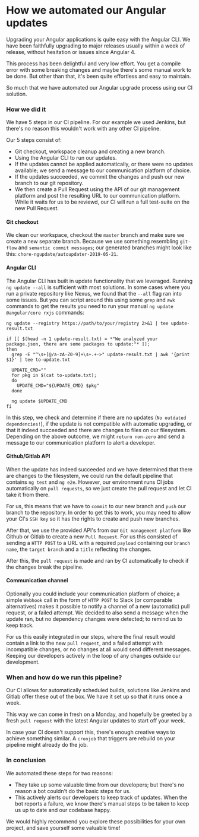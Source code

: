 # How we automated our Angular updates

Upgrading your Angular applications is quite easy with the Angular CLI. We have been faithfully upgrading to major releases
usually within a week of release, without hesitation or issues since Angular 4.

This process has been delightful and very low effort. You get a compile error with some breaking changes and maybe there's some 
manual work to be done. But other than that, it's been quite effortless and easy to maintain.

So much that we have automated our Angular upgrade process using our CI solution.

### How we did it

We have 5 steps in our CI pipeline. For our example we used Jenkins, but there's no reason this wouldn't work with any other CI pipeline.

Our 5 steps consist of:
- Git checkout, workspace cleanup and creating a new branch.
- Using the Angular CLI to run our updates.
- If the updates cannot be applied automatically, or there were no updates available; we send a message to our communication platform of choice. 
- If the updates succeeded, we commit the changes and push our new branch to our git repository.
- We then create a Pull Request using the API of our git management platform and post the resulting URL to our communication platform. While it waits for us to be reviewd, our CI will run a full test-suite on the new Pull Request.

#### Git checkout
We clean our workspace, checkout the `master` branch and make sure we create a new separate branch. Because we use something resembling `git-flow` and `semantic commit messages`; our generated branches might look like this: `chore-ngupdate/autoupdater-2019-05-21`. 

#### Angular CLI
The Angular CLI has built in update functionality that we leveraged. Running `ng update --all` is sufficient with most solutions. In some cases where you run a private repository like Nexus, we found that the `--all` flag ran into some issues. But you can script around this using some `grep` and `awk` commands to get the results you need to run your manual `ng update @angular/core rxjs` commands:

```
ng update --registry https://path/to/your/registry 2>&1 | tee update-result.txt

if [[ $(head -n 1 update-result.txt) = *"We analyzed your package.json, there are some packages to update:"* ]];
then
  grep -E "^\s+[@/a-zA-Z0-9]+\s+.+->" update-result.txt | awk '{print $1}' | tee to-update.txt
  
  UPDATE_CMD=""
  for pkg in $(cat to-update.txt);
  do
    UPDATE_CMD="${UPDATE_CMD} $pkg"
  done
  
  ng update $UPDATE_CMD
fi
```
    
In this step, we check and determine if there are no updates (`No outdated dependencies!`), if the update is not compatible with automatic upgrading, or that it indeed succeeded and there are changes to files on our filesystem. Depending on the above outcome, we might `return non-zero` and send a message to our communication platform to alert a developer.

#### Github/Gitlab API
When the update has indeed succeeded and we have determined that there are changes to the filesystem, we could run the default pipeline that contains `ng test` and `ng e2e`. However, our environment runs CI jobs automatically on `pull requests`, so we just create the pull request and let CI take it from there. 

For us, this means that we have to `commit` to our new branch and `push` our branch to the repository. 
In order to get this to work, you may need to allow your CI's `SSH key` so it has the rights to create and push new branches.

After that, we use the provided API's from our `Git management platform` like Github or Gitlab to create a new `Pull Request`. For us this consisted of sending a `HTTP POST` to a URL with a required `payload` containing our `branch name`, the `target branch` and a `title` reflecting the changes. 

After this, the `pull request` is made and ran by CI automatically to check if the changes break the pipeline.

#### Communication channel
Optionally you could include your communication platform of choice; a simple `Webhook` call in the form of `HTTP POST` to Slack (or comparable alternatives) makes it possible to notify a channel of a new (automatic) pull request, or a failed attempt. 
We decided to also send a message when the update ran, but no dependency changes were detected; to remind us to keep track. 

For us this easily integrated in our steps, where the final result would contain a link to the new `pull request`, and a failed attempt with incompatible changes, or no changes at all would send different messages. Keeping our developers actively in the loop of any changes outside our development.

### When and how do we run this pipeline?

Our CI allows for automatically scheduled builds, solutions like Jenkins and Gitlab offer these out of the box. We have it set up so that it runs once a week.

This way we can come in fresh on a Monday, and hopefully be greeted by a fresh `pull request` with the latest Angular updates to start off your week.

In case your CI doesn't support this, there's enough creative ways to achieve something similar. A `cronjob` that triggers are rebuild on your pipeline might already do the job.

### In conclusion

We automated these steps for two reasons: 

- They take up some valuable time from our developers; but there's no reason a bot couldn't do the basic steps for us. 
- This actively alerts our developers to keep track of updates. When the bot reports a failure, we know there's manual steps to be taken to keep us up to date and our codebase happy.

We would highly recommend you explore these possibilities for your own project, and save yourself some valuable time!

